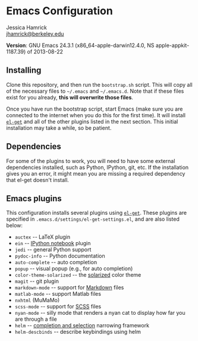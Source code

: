 # Emacs Configuration

Jessica Hamrick  
jhamrick@berkeley.edu

**Version**: GNU Emacs 24.3.1 (x86_64-apple-darwin12.4.0, NS apple-appkit-1187.39) of 2013-08-22

## Installing

Clone this repository, and then run the `bootstrap.sh` script. This
will copy all of the necessary files to `~/.emacs` and
`~/.emacs.d`. Note that if these files exist for you already, **this
will overwrite those files**.

Once you have run the bootstrap script, start Emacs (make sure you are
connected to the internet when you do this for the first time). It
will install [`el-get`](https://github.com/dimitri/el-get) and all of
the other plugins listed in the next section. This initial
installation may take a while, so be patient.

## Dependencies

For some of the plugins to work, you will need to have some external
dependencies installed, such as Python, IPython, git, etc. If the
installation gives you an error, it might mean you are missing a
required dependency that el-get doesn't install.

## Emacs plugins

This configuration installs several plugins using
[`el-get`](https://github.com/dimitri/el-get). These plugins are
specified in `.emacs.d/settings/el-get-settings.el`, and are also
listed below:

* `auctex` -- LaTeX plugin
* `ein` -- [IPython notebook](http://ipython.org/notebook) plugin
* `jedi` -- general Python support
* `pydoc-info` -- Python documentation
* `auto-complete` -- auto completion
* `popup` -- visual popup (e.g., for auto completion)
* `color-theme-solarized` -- the [solarized](http://ethanschoonover.com/solarized) color theme
* `magit` -- git plugin
* `markdown-mode` -- support for [Markdown](http://daringfireball.net/projects/markdown/) files
* `matlab-mode` -- support Matlab files
* `nxhtml` (MuMaMo)
* `scss-mode` -- support for [SCSS](http://sass-lang.com/) files
* `nyan-mode` -- silly mode that renders a nyan cat to display how far
  you are through a file
* `helm` -- [completion and selection](https://github.com/emacs-helm/helm) narrowing framework
* `helm-descbinds` -- describe keybindings using helm
